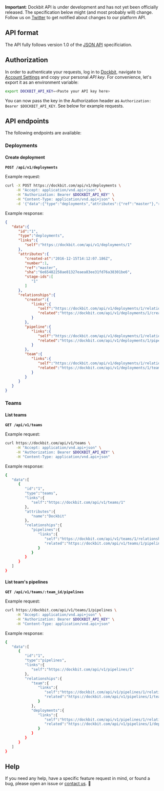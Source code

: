 **Important**: Dockbit API is under development and has not yet been officially released. The specification below might (and most probably will) change. Follow us on [Twitter](https://twitter.com/dockbit) to get notified about changes to our platform API.

## API format

The API fully follows version 1.0 of the [JSON API](http://jsonapi.org/) specificiation.

## Authorization

In order to authenticate your requests, log in to [Dockbit](https://dockbit.com), navigate to [Account Settings](https://dockbit.com/settings) and copy your personal _API key_. For convenience, let's export it as an environment variable:

```bash
export DOCKBIT_API_KEY=<Paste your API key here>
```

You can now pass the key in the Authorization header as `Authorization: Bearer $DOCKBIT_API_KEY`. See below for example requests.

## API endpoints

The following endpoints are available:

### Deployments

#### Create deployment

**```POST /api/v1/deployments```**

Example request:

```bash
curl -X POST https://dockbit.com/api/v1/deployments \
     -H "Accept: application/vnd.api+json" \
     -H "Authorization: Bearer $DOCKBIT_API_KEY" \
     -H "Content-Type: application/vnd.api+json" \
     -d '{"data":{"type":"deployments","attributes":{"ref":"master"},"relationships":{"pipeline":{"data":{"type":"pipelines","id":"1"}},"team":{"data":{"type":"teams","id":"1"}}}}}'
```

Example response:

```json
{
   "data":{
      "id":"1",
      "type":"deployments",
      "links":{
         "self":"https://dockbit.com/api/v1/deployments/1"
      },
      "attributes":{
         "created-at":"2016-12-15T14:12:07.186Z",
         "number":1,
         "ref":"master",
         "sha":"6e65482258ae81327eaea83ee31fd76a38301be6",
         "stage-ids":[
            "1"
         ]
      },
      "relationships":{
         "creator":{
            "links":{
               "self":"https://dockbit.com/api/v1/deployments/1/relationships/creator",
               "related":"https://dockbit.com/api/v1/deployments/1/creator"
            }
         },
         "pipeline":{
            "links":{
               "self":"https://dockbit.com/api/v1/deployments/1/relationships/pipeline",
               "related":"https://dockbit.com/api/v1/deployments/1/pipeline"
            }
         },
         "team":{
            "links":{
               "self":"https://dockbit.com/api/v1/deployments/1/relationships/team",
               "related":"https://dockbit.com/api/v1/deployments/1/team"
            }
         }
      }
   }
}
```

### Teams

#### List teams

**```GET /api/v1/teams```**

Example request:

```bash
curl https://dockbit.com/api/v1/teams \
     -H "Accept: application/vnd.api+json" \
     -H "Authorization: Bearer $DOCKBIT_API_KEY" \
     -H "Content-Type: application/vnd.api+json"
```

Example response:

```bash
{
   "data":[
      {
         "id":"1",
         "type":"teams",
         "links":{
            "self":"https://dockbit.com/api/v1/teams/1"
         },
         "attributes":{
            "name":"Dockbit"
         },
         "relationships":{
            "pipelines":{
               "links":{
                  "self":"https://dockbit.com/api/v1/teams/1/relationships/pipelines",
                  "related":"https://dockbit.com/api/v1/teams/1/pipelines"
               }
            }
         }
      }
   ]
}
```

#### List team's pipelines

**```GET /api/v1/teams/:team_id/pipelines```**

Example request:

```bash
curl https://dockbit.com/api/v1/teams/1/pipelines \
     -H "Accept: application/vnd.api+json" \
     -H "Authorization: Bearer $DOCKBIT_API_KEY" \
     -H "Content-Type: application/vnd.api+json"
```

Example response:

```bash
{
   "data":[
      {
         "id":"1",
         "type":"pipelines",
         "links":{
            "self":"https://dockbit.com/api/v1/pipelines/1"
         },
         "relationships":{
            "team":{
               "links":{
                  "self":"https://dockbit.com/api/v1/pipelines/1/relationships/team",
                  "related":"https://dockbit.com/api/v1/pipelines/1/team"
               }
            },
            "deployments":{
               "links":{
                  "self":"https://dockbit.com/api/v1/pipelines/1/relationships/deployments",
                  "related":"https://dockbit.com/api/v1/pipelines/1/deployments"
               }
            }
         }
      }
   ]
}
```

## Help

If you need any help, have a specific feature request in mind, or found a bug, please open an issue or [contact us](https://dockbit.com/site/contact). 🤗
